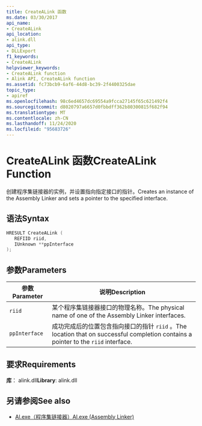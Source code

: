 ```yaml
---
title: CreateALink 函数
ms.date: 03/30/2017
api_name:
- CreateALink
api_location:
- alink.dll
api_type:
- DLLExport
f1_keywords:
- CreateALink
helpviewer_keywords:
- CreateALink function
- Alink API, CreateALink function
ms.assetid: fc73bcb9-6af6-44d8-bc39-2f4400325dae
topic_type:
- apiref
ms.openlocfilehash: 98c6ed4657dc69554a9fcca27145f65c621492f4
ms.sourcegitcommit: d8020797a6657d0fbbdff362b80300815f682f94
ms.translationtype: MT
ms.contentlocale: zh-CN
ms.lasthandoff: 11/24/2020
ms.locfileid: "95683726"
---
```

# <a name="createalink-function"></a><span data-ttu-id="3e784-102">CreateALink 函数</span><span class="sxs-lookup"><span data-stu-id="3e784-102">CreateALink Function</span></span>

<span data-ttu-id="3e784-103">创建程序集链接器的实例，并设置指向指定接口的指针。</span><span class="sxs-lookup"><span data-stu-id="3e784-103">Creates an instance of the Assembly Linker and sets a pointer to the specified interface.</span></span>  
  
## <a name="syntax"></a><span data-ttu-id="3e784-104">语法</span><span class="sxs-lookup"><span data-stu-id="3e784-104">Syntax</span></span>  
  
```cpp  
HRESULT CreateALink (  
   REFIID riid,  
   IUnknown **ppInterface  
);  
```  
  
## <a name="parameters"></a><span data-ttu-id="3e784-105">参数</span><span class="sxs-lookup"><span data-stu-id="3e784-105">Parameters</span></span>  
  
|<span data-ttu-id="3e784-106">参数</span><span class="sxs-lookup"><span data-stu-id="3e784-106">Parameter</span></span>|<span data-ttu-id="3e784-107">说明</span><span class="sxs-lookup"><span data-stu-id="3e784-107">Description</span></span>|  
|---------------|-----------------|  
|`riid`|<span data-ttu-id="3e784-108">某个程序集链接器接口的物理名称。</span><span class="sxs-lookup"><span data-stu-id="3e784-108">The physical name of one of the Assembly Linker interfaces.</span></span>|  
|`ppInterface`|<span data-ttu-id="3e784-109">成功完成后的位置包含指向接口的指针 `riid` 。</span><span class="sxs-lookup"><span data-stu-id="3e784-109">The location that on successful completion contains a pointer to the `riid` interface.</span></span>|  
  
## <a name="requirements"></a><span data-ttu-id="3e784-110">要求</span><span class="sxs-lookup"><span data-stu-id="3e784-110">Requirements</span></span>  

 <span data-ttu-id="3e784-111">**库**： alink.dll</span><span class="sxs-lookup"><span data-stu-id="3e784-111">**Library**: alink.dll</span></span>  
  
## <a name="see-also"></a><span data-ttu-id="3e784-112">另请参阅</span><span class="sxs-lookup"><span data-stu-id="3e784-112">See also</span></span>

- [<span data-ttu-id="3e784-113">Al.exe（程序集链接器）</span><span class="sxs-lookup"><span data-stu-id="3e784-113">Al.exe (Assembly Linker)</span></span>](../../tools/al-exe-assembly-linker.md)
